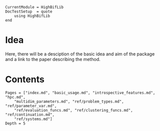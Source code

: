 ```@meta
CurrentModule = HighBifLib
DocTestSetup  = quote
    using HighBifLib
end
```
# Idea

Here, there will be a desciption of the basic idea and aim of the package and a link to the paper describing the method.

# Contents

```@contents
Pages = ["index.md", "basic_usage.md", "introspective_features.md", "hpc.md",
    "multidim_parameters.md", "ref/problem_types.md", "ref/parameter_var.md",
    "ref/evaluation_funcs.md", "ref/clustering_funcs.md", "ref/continuation.md",
    "ref/systems.md"]
Depth = 5
```
